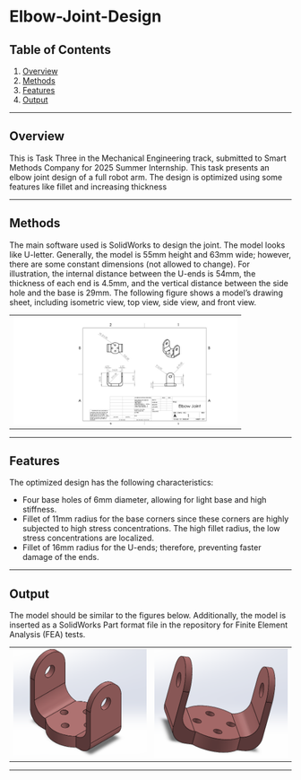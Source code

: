 # Elbow-Joint-Design

## Table of Contents
1. [Overview](#overview)
2. [Methods](#methods)
3. [Features](#features)
4. [Output](#output)

---

## Overview

This is Task Three in the Mechanical Engineering track, submitted to Smart Methods Company for 2025 Summer Internship. This task presents an elbow joint design of a full robot arm. The design is optimized using some features like fillet and increasing thickness

---

## Methods

The main software used is SolidWorks to design the joint. The model looks like U-letter. Generally, the model is 55mm height and 63mm wide; however, there are some constant dimensions (not allowed to change). For illustration, the internal distance between the U-ends is 54mm, the thickness of each end is 4.5mm, and the vertical distance between the side hole and the base is 29mm. The following figure shows a model’s drawing sheet, including isometric view, top view, side view, and front view. 

<table>
    <tr>
        <td>
            <img src="Elbow Joint.JPG" alt="Drawing Sheet" style="width: 100%; max-width: 400px;">
        </td>
    </tr>
</table>

---

## Features

The optimized design has the following characteristics: 

-	Four base holes of 6mm diameter, allowing for light base and high stiffness. 
-	Fillet of 11mm radius for the base corners since these corners are highly subjected to high stress concentrations. The high fillet radius, the low stress concentrations      are localized. 
-	Fillet of 16mm radius for the U-ends; therefore, preventing faster damage of the ends.


---

## Output

The model should be similar to the figures below. Additionally, the model is inserted as a SolidWorks Part format file in the repository for Finite Element Analysis (FEA) tests.

<table>
    <tr>
        <td>
            <img src="Isometeric View.png" alt="Isometric View" style="width: 100%; max-width: 300px;">
        </td>
        <td>
            <img src="Another View.png" alt="Another View" style="width: 100%; max-width: 300px;">
        </td>
    </tr>
</table>

---
